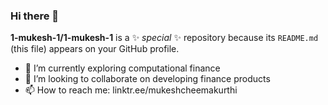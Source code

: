 ### Hi there 👋

**1-mukesh-1/1-mukesh-1** is a ✨ _special_ ✨ repository because its `README.md` (this file) appears on your GitHub profile.


- 🌱 I’m currently exploring computational finance
- 👯 I’m looking to collaborate on developing finance products
- 📫 How to reach me: linktr.ee/mukeshcheemakurthi
